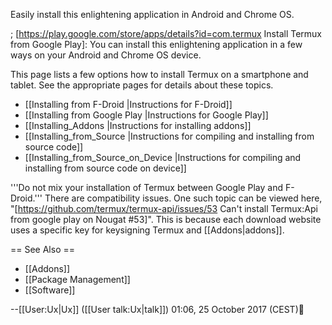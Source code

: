 <onlyinclude>Easily install this enlightening application in Android and Chrome OS.

; [https://play.google.com/store/apps/details?id=com.termux Install Termux from Google Play]<!--add addon links at Google.-->: You can install this enlightening application in a few ways on your Android and Chrome OS device.  </onlyinclude>

This page lists a few options how to install Termux on a smartphone and tablet. See the appropriate pages for details about these topics.

<!--Should the following link be promoted? Where is the source code?.-->
* [[Installing from F-Droid |Instructions for F-Droid]]
* [[Installing from Google Play  |Instructions for  Google Play]]
* [[Installing_Addons |Instructions for installing addons]]
* [[Installing_from_Source |Instructions for compiling and installing from source code]]
* [[Installing_from_Source_on_Device |Instructions for compiling and installing from source code on device]]

'''Do not mix your installation of Termux between Google Play and F-Droid.''' There are compatibility issues. One such topic can be viewed here, "[https://github.com/termux/termux-api/issues/53  Can't install Termux:Api from google play on Nougat #53]". This is because each download website uses a specific key for keysigning Termux and [[Addons|addons]].

== See Also ==
*  [[Addons]]
*  [[Package Management]]
*  [[Software]]

--[[User:Ux|Ux]] ([[User talk:Ux|talk]]) 01:06, 25 October 2017 (CEST)👷

